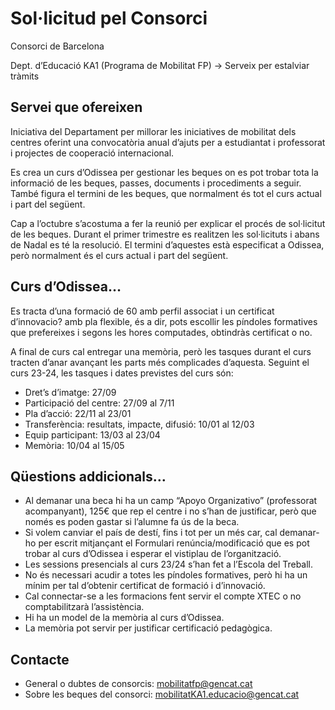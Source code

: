 # Sol·licitud pel Consorci

Consorci de Barcelona

Dept. d’Educació KA1 (Programa de Mobilitat FP) → Serveix per estalviar tràmits

## Servei que ofereixen

Iniciativa del Departament per millorar les iniciatives de mobilitat dels centres oferint una convocatòria anual d’ajuts per a estudiantat i professorat i projectes de cooperació internacional. 

Es crea un curs d’Odissea per gestionar les beques on es pot trobar tota la informació de les beques, passes, documents i procediments a seguir. També figura el termini de les beques, que normalment és tot el curs actual i part del següent.

Cap a l’octubre s’acostuma a fer la reunió per explicar el procés de sol·licitut de les beques. Durant el primer trimestre es realitzen les sol·licituts i abans de Nadal es té la resolució. El termini d’aquestes està especificat a Odissea, però normalment és el curs actual i part del següent. 


## Curs d’Odissea…

Es tracta d’una formació de 60 amb perfil associat i un certificat d’innovacio? amb pla flexible, és a dir, pots escollir les píndoles formatives que prefereixes i segons les hores computades, obtindràs certificat o no. 

A final de curs cal entregar una memòria, però les tasques durant el curs tracten d’anar avançant les parts més complicades d’aquesta. Seguint el curs 23-24, les tasques i dates previstes del curs són: 

- Dret’s d’imatge: 27/09
- Participació del centre: 27/09 al 7/11
- Pla d’acció: 22/11 al 23/01
- Transferència: resultats, impacte, difusió: 10/01 al 12/03
- Equip participant: 13/03 al 23/04
- Memòria: 10/04 al 15/05

## Qüestions addicionals…

- Al demanar una beca hi ha un camp “Apoyo Organizativo” (professorat acompanyant), 125€ que rep el centre i no s’han de justificar, però que només es poden gastar si l’alumne fa ús de la beca. 
- Si volem canviar el país de destí, fins i tot per un més car, cal demanar-ho per escrit mitjançant el Formulari renúncia/modificació que es pot trobar al curs d’Odissea i esperar el vistiplau de l’organització.
- Les sessions presencials al curs 23/24 s’han fet a l’Escola del Treball. 
- No és necessari acudir a totes les píndoles formatives, però hi ha un mínim per tal d’obtenir certificat de formació i d’innovació. 
- Cal connectar-se a les formacions fent servir el compte XTEC o no comptabilitzarà l’assistència. 
- Hi ha un model de la memòria al curs d’Odissea. 
- La memòria pot servir per justificar certificació pedagògica.

## Contacte

- General o dubtes de consorcis: mobilitatfp@gencat.cat
- Sobre les beques del consorci: mobilitatKA1.educacio@gencat.cat 

